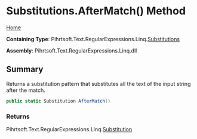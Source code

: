 # Substitutions\.AfterMatch\(\) Method

[Home](../../../../../../README.md)

**Containing Type**: Pihrtsoft\.Text\.RegularExpressions\.Linq\.[Substitutions](../README.md)

**Assembly**: Pihrtsoft\.Text\.RegularExpressions\.Linq\.dll

## Summary

Returns a substitution pattern that substitutes all the text of the input string after the match\.

```csharp
public static Substitution AfterMatch()
```

### Returns

Pihrtsoft\.Text\.RegularExpressions\.Linq\.[Substitution](../../Substitution/README.md)

